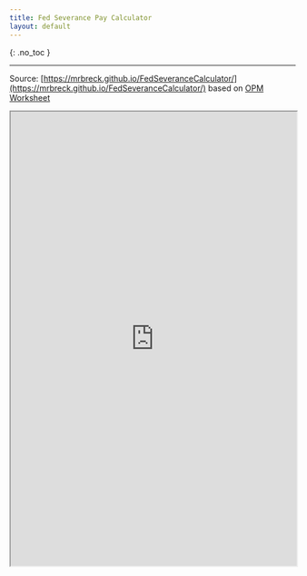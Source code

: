 ```yaml
---
title: Fed Severance Pay Calculator
layout: default
---
```


{: .no_toc }

---

Source: [https://mrbreck.github.io/FedSeveranceCalculator/](https://mrbreck.github.io/FedSeveranceCalculator/) based on [OPM Worksheet](https://www.opm.gov/policy-data-oversight/pay-leave/pay-administration/fact-sheets/severance-pay-estimation-worksheet)

<iframe src="https://mrbreck.github.io/FedSeveranceCalculator/" width="100%" height="800px"></iframe>